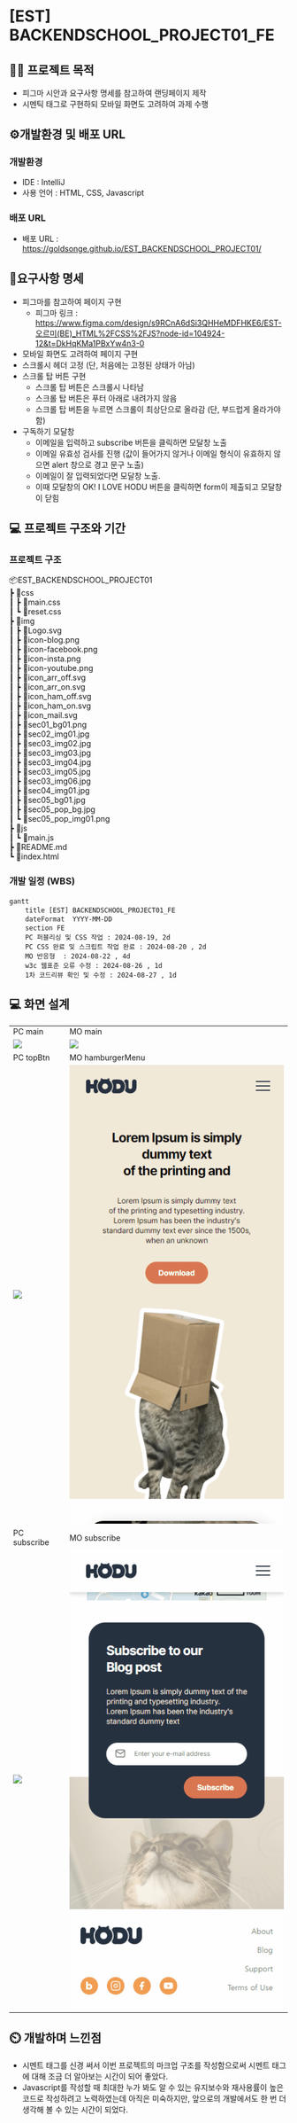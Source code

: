 # [EST] BACKENDSCHOOL_PROJECT01_FE
## 👨‍🏫 프로젝트 목적
- 피그마 시안과 요구사항 명세를 참고하여 랜딩페이지 제작
- 시멘틱 태그로 구현하되 모바일 화면도 고려하여 과제 수행

## ⚙️개발환경 및 배포 URL
### 개발환경
- IDE : IntelliJ
- 사용 언어 : HTML, CSS, Javascript

### 배포 URL
- 배포 URL : https://goldsonge.github.io/EST_BACKENDSCHOOL_PROJECT01/

## 📌요구사항 명세
- 피그마를 참고하여 페이지 구현
  - 피그마 링크 : https://www.figma.com/design/s9RCnA6dSi3QHHeMDFHKE6/EST-오르미(BE)_HTML%2FCSS%2FJS?node-id=104924-12&t=DkHqKMa1PBxYw4n3-0
- 모바일 화면도 고려하여 페이지 구현
- 스크롤시 헤더 고정 (단, 처음에는 고정된 상태가 아님)
- 스크롤 탑 버튼 구현
  - 스크롤 탑 버튼은 스크롤시 나타남
  - 스크롤 탑 버튼은 푸터 아래로 내려가지 않음
  - 스크롤 탑 버튼을 누르면 스크롤이 최상단으로 올라감 (단, 부드럽게 올라가야 함)
- 구독하기 모달창
  - 이메일을 입력하고 subscribe 버튼을 클릭하면 모달창 노출
  - 이메일 유효성 검사를 진행 (값이 들어가지 않거나 이메일 형식이 유효하지 않으면 alert 창으로 경고 문구 노출)
  - 이메일이 잘 입력되었다면 모달창 노출.
  - 이때 모달창의 OK! I LOVE HODU 버튼을 클릭하면 form이 제출되고 모달창이 닫힘


## 💻 프로젝트 구조와 기간
### 프로젝트 구조
📦EST_BACKENDSCHOOL_PROJECT01  
┣ 📂css  
┃ ┣ 📜main.css  
┃ ┗ 📜reset.css  
┣ 📂img  
┃ ┣ 📜Logo.svg   
┃ ┣ 📜icon-blog.png  
┃ ┣ 📜icon-facebook.png  
┃ ┣ 📜icon-insta.png   
┃ ┣ 📜icon-youtube.png     
┃ ┣ 📜icon_arr_off.svg   
┃ ┣ 📜icon_arr_on.svg  
┃ ┣ 📜icon_ham_off.svg   
┃ ┣ 📜icon_ham_on.svg  
┃ ┣ 📜icon_mail.svg  
┃ ┣ 📜sec01_bg01.png   
┃ ┣ 📜sec02_img01.jpg    
┃ ┣ 📜sec03_img02.jpg  
┃ ┣ 📜sec03_img03.jpg  
┃ ┣ 📜sec03_img04.jpg  
┃ ┣ 📜sec03_img05.jpg  
┃ ┣ 📜sec03_img06.jpg  
┃ ┣ 📜sec04_img01.jpg  
┃ ┣ 📜sec05_bg01.jpg   
┃ ┣ 📜sec05_pop_bg.jpg   
┃ ┗ 📜sec05_pop_img01.png  
┣ 📂js   
┃ ┗ 📜main.js  
┣ 📜README.md  
┗ 📜index.html

### 개발 일정 (WBS)
```mermaid
gantt
    title [EST] BACKENDSCHOOL_PROJECT01_FE
    dateFormat  YYYY-MM-DD
    section FE
    PC 퍼블리싱 및 CSS 작업 : 2024-08-19, 2d
    PC CSS 완료 및 스크립트 작업 완료 : 2024-08-20 , 2d
    MO 반응형  : 2024-08-22 , 4d
    w3c 웹표준 오류 수정 : 2024-08-26 , 1d
    1차 코드리뷰 확인 및 수정 : 2024-08-27 , 1d
```

## 💻 화면 설계
<table>
    <tbody>
        <tr>
            <td>PC main</td>
            <td>MO main</td>
        </tr>
        <tr>
            <td>
		<img src="./gif/PC_main.gif" width="100%">
            </td>
            <td>
                <img src="./gif/MO_main.gif" width="100%">
            </td>
        </tr>
        <tr>
            <td>PC topBtn</td>
            <td>MO hamburgerMenu</td>
        </tr>
        <tr>
            <td>
                <img src="./gif/PC_topBtn.gif" width="100%">
            </td>
            <td>
                <img src="./gif/MO_ham.gif" width="100%">
            </td>
        </tr>
        <tr>
            <td>PC subscribe</td>
            <td>MO subscribe</td>
        </tr>
        <tr>
            <td>
                <img src="./gif/PC_sub.gif" width="100%">
            </td>
            <td>
                <img src="./gif/MO_sub.gif" width="100%">
            </td>
        </tr>
    </tbody>
</table>



## ⏲️ 개발하며 느낀점
- 시멘트 태그를 신경 써서 이번 프로젝트의 마크업 구조를 작성함으로써 시멘트 태그에 대해 조금 더 알아보는 시간이 되어 좋았다.
- Javascript를 작성할 때 최대한 누가 봐도 알 수 있는 유지보수와 재사용률이 높은 코드로 작성하려고 노력하였는데 아직은 미숙하지만, 앞으로의 개발에서도 한 번 더 생각해 볼 수 있는 시간이 되었다.